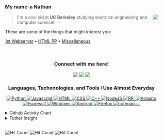 <!--
  Underscore(_): italics
  Right-Bracket(>): Left-handed text
  Triple Hash Tag(###): Title

 -->

### My name-a Nathan <img src="https://cultofthepartyparrot.com/guests/hd/partyblobcat.gif" height="16px"/>

<img src="https://github-readme-stats.vercel.app/api?username=gnaten&show_icons=true&hide_border=true" align="right"/>

> I'm a cool kid at **UC Berkeley** studying electrical engineering and computer science!

These are some of the things that might interest you:

[1st Webserver](https://github.com/Gnaten/webserver) • [HTML PP](https://github.com/Gnaten/HTML/blob/master/Minimalistic%20Penis/pp-2.html) • [Miscellaneous](https://github.com/Gnaten/maybechouette)
<br>
<br>
<br>

<h3 align="center">
    Connect with me here!
</h3>

<p align="center">
    <a href="https://gnaten.xyz" target="_blank"><img src="https://img.icons8.com/material-outlined/50/f1c40f/resume-website.png"/></a>
    <a href="https://twitter.com/GnatenAI" target="_blank"><img src="https://img.icons8.com/material-outlined/50/3498db/twitter.png"/></a>
    <a href="https://patreon.com/gnaten" target="_blank"><img src="https://img.icons8.com/material/50/e74c3c/patreon.png"/></a>
</p>

<h3 align="center">
Languages, Techonologies, and Tools I Use Almost Everyday
</h3>

<!-- Rearrange Badges; Continue to Improvise and Innovate -->
<p align="center">
<a href="http://localhost:6969>
  <img src="https://img.shields.io/badge/-Git-292d3e?style=for-the-badge&amp;logo=Git" alt="Git">
  <img src="https://img.shields.io/badge/-Python-292d3e?style=for-the-badge&amp;logo=Python" alt="Python">
  <img src="https://img.shields.io/badge/-Javascript-292d3e?style=for-the-badge&amp;logo=Javascript" alt="Javascript">
  <img src="https://img.shields.io/badge/-HTML-292d3e?style=for-the-badge&amp;logo=HTML5" alt="HTML">
  <img src="https://img.shields.io/badge/-CSS-292d3e?style=for-the-badge&amp;logo=CSS3" alt="CSS">
  <img src="https://img.shields.io/badge/-C++-292d3e?style=for-the-badge&amp;logo=C%2B%2B" alt="C++">
  <img src="https://img.shields.io/badge/-NodeJS-292d3e?style=for-the-badge&amp;logo=node.js" alt="NodeJS">
  <img src="https://img.shields.io/badge/-Raspberry%20Pi-292d3e?style=for-the-badge&amp;logo=Raspberry-Pi" alt="RPi">
  <img src="https://img.shields.io/badge/-Arduino-292d3e?style=for-the-badge&amp;logo=Arduino" alt="Arduino">
  <img src="https://img.shields.io/badge/-Espressif-292d3e?style=for-the-badge&amp;logo=Espressif" alt="Espressif">
  <img src="https://img.shields.io/badge/-Windows-292d3e?style=for-the-badge&amp;logo=Windows" alt="Windows">
  <img src="https://img.shields.io/badge/-Android-292d3e?style=for-the-badge&amp;logo=Android" alt="Android">
  <img src="https://img.shields.io/badge/-FireFox-292d3e?style=for-the-badge&amp;logo=firefox%20browser" alt="Firefox">
  <a href="https://www.bigassmessage.com/a4553"><img src="https://img.shields.io/badge/-Notepad++-292d3e?style=for-the-badge&amp;logo=notepad%2B%2B" alt="notepad++"></a>
  </a>
</p>

<details>
  <summary>Github Activity Chart</summary>
  <image align="center" src="https://activity-graph.herokuapp.com/graph?username=gnaten&bg_color=292d3e&color=a6accd&line=c692e8&point=88ddff&area=true" alt="Gnaten's Github Activity Chart" />
</details>
<details>
  <summary>Futher Insight</summary>
  <br>
  <p><img src="https://img.shields.io/badge/-Dogecoin-292d3e?style=for-the-badge&amp;logo=Dogecoin" alt="Dogecoin"> Best Coin</p>
</details>
<br>

<!-- Various hit counter services (will be replaced when dwyl's service works again): -->

![Hit Count](http://hits.dwyl.com/gnaten/gnaten.svg) ![Hit Count](https://hits.seeyoufarm.com/api/count/incr/badge.svg?url=https%3A%2F%2Fgithub.com%2Fgnaten%2Fgnaten) ![Hit Count](https://visitor-badge.laobi.icu/badge?page_id=gnaten.gnaten)
